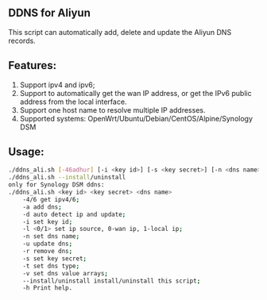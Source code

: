 ## DDNS for Aliyun
This script can automatically add, delete and update the Aliyun DNS records.

## Features:
1) Support ipv4 and ipv6;
2) Support to automatically get the wan IP address, or get the IPv6 public address from the local interface.
3) Support one host name to resolve multiple IP addresses.
4) Supported systems: OpenWrt/Ubuntu/Debian/CentOS/Alpine/Synology DSM

## Usage:
```bash
./ddns_ali.sh [-46adhur] [-i <key id>] [-s <key secret>] [-n <dns name>] [-l <ip source>] [-t <dns type>] [-v <dns value arrays>]
./ddns_ali.sh --install/uninstall
only for Synology DSM ddns:
./ddns_ali.sh <key id> <key secret> <dns name>
	-4/6 get ipv4/6;
	-a add dns;
	-d auto detect ip and update;
	-i set key id;
	-l <0/1> set ip source, 0-wan ip, 1-local ip;
	-n set dns name;
	-u update dns;
	-r remove dns;
	-s set key secret;
	-t set dns type;
	-v set dns value arrays;
	--install/uninstall install/uninstall this script;
	-h Print help.
```